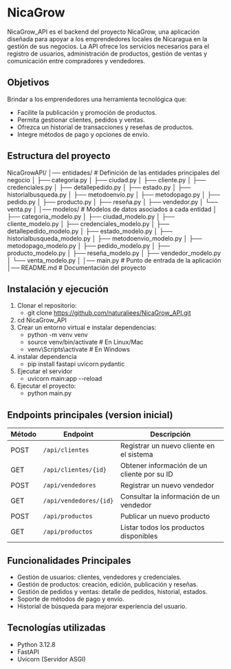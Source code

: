 # NicaGrow
NicaGrow_API es el backend del proyecto NicaGrow, una aplicación diseñada para apoyar a los emprendedores locales de Nicaragua en la gestión de sus negocios. La API ofrece los servicios necesarios para el registro de usuarios, administración de productos, gestión de ventas y comunicación entre compradores y vendedores.

## Objetivos
Brindar a los emprendedores una herramienta tecnológica que:
* Facilite la publicación y promoción de productos.
* Permita gestionar clientes, pedidos y ventas.
* Ofrezca un historial de transacciones y reseñas de productos.
* Integre métodos de pago y opciones de envío.

## Estructura del proyecto
NicaGrowAPI/
│── entidades/              # Definición de las entidades principales del negocio
│   ├── categoria.py
│   ├── ciudad.py
│   ├── cliente.py
│   ├── credenciales.py
│   ├── detallepedido.py
│   ├── estado.py
│   ├── historialbusqueda.py
│   ├── metodoenvío.py
│   ├── metodopago.py
│   ├── pedido.py
│   ├── producto.py
│   ├── reseña.py
│   ├── vendedor.py
│   └── venta.py
│
│── modelos/                # Modelos de datos asociados a cada entidad
│   ├── categoria_modelo.py
│   ├── ciudad_modelo.py
│   ├── cliente_modelo.py
│   ├── credenciales_modelo.py
│   ├── detallepedido_modelo.py
│   ├── estado_modelo.py
│   ├── historialbusqueda_modelo.py
│   ├── metodoenvío_modelo.py
│   ├── metodopago_modelo.py
│   ├── pedido_modelo.py
│   ├── producto_modelo.py
│   ├── reseña_modelo.py
│   ├── vendedor_modelo.py
│   └── venta_modelo.py
│
│── main.py                 # Punto de entrada de la aplicación
│── README.md               # Documentación del proyecto

## Instalación y ejecución
1. Clonar el repositorio:
   * git clone https://github.com/naturaliees/NicaGrow_API.git
2. cd NicaGrow_API
3. Crear un entorno virtual e instalar dependencias:
   * python -m venv venv
   * source venv/bin/activate   # En Linux/Mac
   * venv\Scripts\activate      # En Windows
4. instalar dependencia
   * pip install fastapi uvicorn pydantic
5. Ejecutar el servidor
   * uvicorn main:app --reload
4. Ejecutar el proyecto:
   * python main.py
## Endpoints principales (version inicial)

| Método | Endpoint            | Descripción                        |
| ------ | ------------------- | ---------------------------------- |
| POST   | `/api/clientes`     | Registrar un nuevo cliente en el sistema  |
| GET    | `/api/clientes/{id}`| Obtener información de un cliente por su ID |
| POST   | `/api/vendedores`   | Registrar un nuevo vendedor     |
| GET   | `/api/vendedores/{id}`     | Consultar la información de un vendedor    |
| POST   | `/api/productos` | Publicar un nuevo producto     |
| GET   | `/api/productos` | Listar todos los productos disponibles    |


## Funcionalidades Principales
  * Gestión de usuarios: clientes, vendedores y credenciales.
  * Gestión de productos: creación, edición, publicación y reseñas.
  * Gestión de pedidos y ventas: detalle de pedidos, historial, estados.
  * Soporte de métodos de pago y envío.
  * Historial de búsqueda para mejorar experiencia del usuario.

## Tecnologías utilizadas
* Python 3.12.8
* FastAPI
* Uvicorn (Servidor ASGI)

